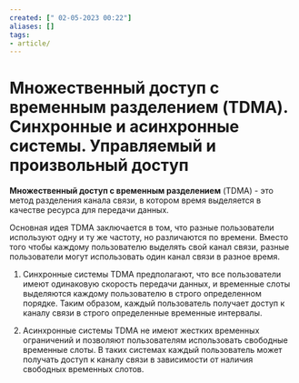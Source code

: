 ```yaml
---
created: [" 02-05-2023 00:22"]
aliases: []
tags:
- article/
---
```


# Множественный доступ с временным разделением (TDMA). Синхронные и асинхронные системы. Управляемый и произвольный доступ


**Множественный доступ с временным разделением** (TDMA) - это метод разделения канала связи, в котором время выделяется в качестве ресурса для передачи данных.

Основная идея TDMA заключается в том, что разные пользователи используют одну и ту же частоту, но различаются по времени. Вместо того чтобы каждому пользователю выделять свой канал связи, разные пользователи могут использовать один канал связи в разное время.

1. Синхронные системы TDMA предполагают, что все пользователи имеют одинаковую скорость передачи данных, и временные слоты выделяются каждому пользователю в строго определенном порядке. Таким образом, каждый пользователь получает доступ к каналу связи в строго определенные временные интервалы.

2. Асинхронные системы TDMA не имеют жестких временных ограничений и позволяют пользователям использовать свободные временные слоты. В таких системах каждый пользователь может получать доступ к каналу связи в зависимости от наличия свободных временных слотов.
